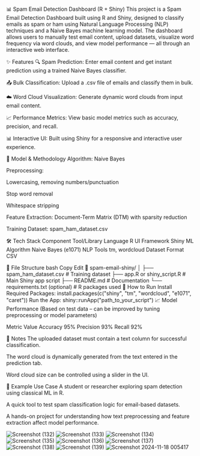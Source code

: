 📊 Spam Email Detection Dashboard (R + Shiny)
This project is a Spam Email Detection Dashboard built using R and Shiny, designed to classify emails as spam or ham using Natural Language Processing (NLP) techniques and a Naive Bayes machine learning model. The dashboard allows users to manually test email content, upload datasets, visualize word frequency via word clouds, and view model performance — all through an interactive web interface.

✨ Features
🔍 Spam Prediction: Enter email content and get instant prediction using a trained Naive Bayes classifier.

📤 Bulk Classification: Upload a .csv file of emails and classify them in bulk.

☁️ Word Cloud Visualization: Generate dynamic word clouds from input email content.

📈 Performance Metrics: View basic model metrics such as accuracy, precision, and recall.

📊 Interactive UI: Built using Shiny for a responsive and interactive user experience.

🧠 Model & Methodology
Algorithm: Naive Bayes

Preprocessing:

Lowercasing, removing numbers/punctuation

Stop word removal

Whitespace stripping

Feature Extraction: Document-Term Matrix (DTM) with sparsity reduction

Training Dataset: spam_ham_dataset.csv

🛠️ Tech Stack
Component	Tool/Library
Language	R
UI Framework	Shiny
ML Algorithm	Naive Bayes (e1071)
NLP Tools	tm, wordcloud
Dataset Format	CSV

📂 File Structure
bash
Copy
Edit
📁 spam-email-shiny/
│
├── spam_ham_dataset.csv         # Training dataset
├── app.R or shiny_script.R      # Main Shiny app script
├── README.md                    # Documentation
└── requirements.txt (optional)  # R packages used
🚀 How to Run
Install Required Packages:
install.packages(c("shiny", "tm", "wordcloud", "e1071", "caret"))
Run the App:
shiny::runApp("path_to_your_script")
📈 Model Performance
(Based on test data – can be improved by tuning preprocessing or model parameters)

Metric	Value
Accuracy	95%
Precision	93%
Recall	92%

📌 Notes
The uploaded dataset must contain a text column for successful classification.

The word cloud is dynamically generated from the text entered in the prediction tab.

Word cloud size can be controlled using a slider in the UI.

🧪 Example Use Case
A student or researcher exploring spam detection using classical ML in R.

A quick tool to test spam classification logic for email-based datasets.

A hands-on project for understanding how text preprocessing and feature extraction affect model performance.




![Screenshot (132)](https://github.com/user-attachments/assets/9fd37e86-c61d-423e-bb4c-43ee45d5712f)
![Screenshot (133)](https://github.com/user-attachments/assets/6e387707-9606-4fc6-95be-e2d18acc7a45)
![Screenshot (134)](https://github.com/user-attachments/assets/e16147ea-0df7-4425-a11c-0c8edc19dc8e)
![Screenshot (135)](https://github.com/user-attachments/assets/c66d3851-1729-4924-9a37-337c602fe3fd)
![Screenshot (136)](https://github.com/user-attachments/assets/d1440782-2228-4fed-a31a-958e84e30917)
![Screenshot (137)](https://github.com/user-attachments/assets/b9c12004-2950-41ba-8414-fcc60a275ffa)
![Screenshot (138)](https://github.com/user-attachments/assets/ef54cd47-3f25-4e37-b29c-21f2e1fca5a0)
![Screenshot (139)](https://github.com/user-attachments/assets/2c531461-bc29-44a8-b91e-73abd3ea7d9c)
![Screenshot 2024-11-18 005417](https://github.com/user-attachments/assets/0ebcea9b-0688-4f2f-aea9-ea547194a0f7)






